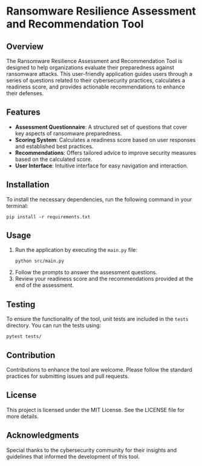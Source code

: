 # Ransomware Resilience Assessment and Recommendation Tool

## Overview
The Ransomware Resilience Assessment and Recommendation Tool is designed to help organizations evaluate their preparedness against ransomware attacks. This user-friendly application guides users through a series of questions related to their cybersecurity practices, calculates a readiness score, and provides actionable recommendations to enhance their defenses.

## Features
- **Assessment Questionnaire**: A structured set of questions that cover key aspects of ransomware preparedness.
- **Scoring System**: Calculates a readiness score based on user responses and established best practices.
- **Recommendations**: Offers tailored advice to improve security measures based on the calculated score.
- **User Interface**: Intuitive interface for easy navigation and interaction.

## Installation
To install the necessary dependencies, run the following command in your terminal:

```
pip install -r requirements.txt
```

## Usage
1. Run the application by executing the `main.py` file:
   ```
   python src/main.py
   ```
2. Follow the prompts to answer the assessment questions.
3. Review your readiness score and the recommendations provided at the end of the assessment.

## Testing
To ensure the functionality of the tool, unit tests are included in the `tests` directory. You can run the tests using:

```
pytest tests/
```

## Contribution
Contributions to enhance the tool are welcome. Please follow the standard practices for submitting issues and pull requests.

## License
This project is licensed under the MIT License. See the LICENSE file for more details.

## Acknowledgments
Special thanks to the cybersecurity community for their insights and guidelines that informed the development of this tool.